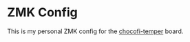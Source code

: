 # ZMK Config

This is my personal ZMK config for the [chocofi-temper][1] board.

[1]: https://github.com/raeedcho/temper
